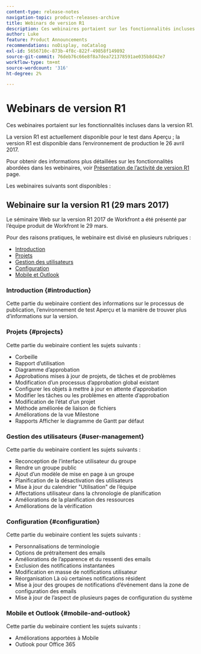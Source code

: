 ```yaml
---
content-type: release-notes
navigation-topic: product-releases-archive
title: Webinars de version R1
description: Ces webinaires portaient sur les fonctionnalités incluses dans la version R1.
author: Luke
feature: Product Announcements
recommendations: noDisplay, noCatalog
exl-id: 5656710c-873b-4f8c-822f-49858f149892
source-git-commit: 76deb76c66e8f8a7dea721378591ae035b8d42e7
workflow-type: tm+mt
source-wordcount: '316'
ht-degree: 2%

---
```


# Webinars de version R1

Ces webinaires portaient sur les fonctionnalités incluses dans la version R1. 

La version R1 est actuellement disponible pour le test dans Aperçu ; la version R1 est disponible dans l’environnement de production le 26 avril 2017.

Pour obtenir des informations plus détaillées sur les fonctionnalités abordées dans les webinaires, voir [Présentation de l’activité de version R1](../../../../product-announcements/product-releases/quarterly-release-archive/r1-release-activity/r1-release-activity-overview.md) page.

Les webinaires suivants sont disponibles :

## Webinaire sur la version R1 (29 mars 2017)

Le séminaire Web sur la version R1 2017 de Workfront a été présenté par l’équipe produit de Workfront le 29 mars.  

Pour des raisons pratiques, le webinaire est divisé en plusieurs rubriques :

* [Introduction](#introduction)
* [Projets](#projects)
* [Gestion des utilisateurs](#user-management)
* [Configuration](#configuration)
* [Mobile et Outlook](#mobile-and-outlook)

### Introduction {#introduction}

Cette partie du webinaire contient des informations sur le processus de publication, l’environnement de test Aperçu et la manière de trouver plus d’informations sur la version.

### Projets {#projects}

Cette partie du webinaire contient les sujets suivants :

* Corbeille
* Rapport d’utilisation
* Diagramme d’approbation
* Approbations mises à jour de projets, de tâches et de problèmes
* Modification d’un processus d’approbation global existant
* Configurer les objets à mettre à jour en attente d’approbation
* Modifier les tâches ou les problèmes en attente d’approbation
* Modification de l’état d’un projet
* Méthode améliorée de liaison de fichiers
* Améliorations de la vue Milestone
* Rapports Afficher le diagramme de Gantt par défaut

### Gestion des utilisateurs {#user-management}

Cette partie du webinaire contient les sujets suivants :

* Reconception de l’interface utilisateur du groupe
* Rendre un groupe public
* Ajout d’un modèle de mise en page à un groupe
* Planification de la désactivation des utilisateurs
* Mise à jour du calendrier &quot;Utilisation&quot; de l’équipe
* Affectations utilisateur dans la chronologie de planification
* Améliorations de la planification des ressources
* Améliorations de la vérification

### Configuration {#configuration}

Cette partie du webinaire contient les sujets suivants :

* Personnalisations de terminologie
* Options de prétraitement des emails
* Améliorations de l’apparence et du ressenti des emails
* Exclusion des notifications instantanées
* Modification en masse de notifications utilisateur
* Réorganisation Là où certaines notifications résident
* Mise à jour des groupes de notifications d’événement dans la zone de configuration des emails
* Mise à jour de l’aspect de plusieurs pages de configuration du système

### Mobile et Outlook {#mobile-and-outlook}

Cette partie du webinaire contient les sujets suivants :

* Améliorations apportées à Mobile
* Outlook pour Office 365
